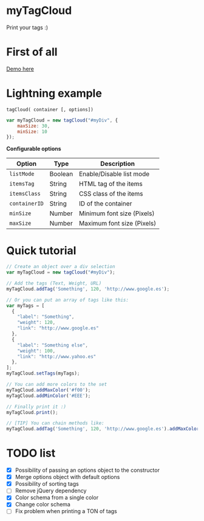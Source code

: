 # myTagCloud
Print your tags :)

# First of all
[Demo here](http://naoxink.ga/myTagCloud/)

# Lightning example
`tagCloud( container [, options])`
```javascript
var myTagCloud = new tagCloud("#myDiv", {
	maxSize: 30,
	minSize: 10
});
```

**Configurable options**

Option|Type|Description
---|---|---
`listMode`|Boolean|Enable/Disable list mode
`itemsTag`|String|HTML tag of the items
`itemsClass`|String|CSS class of the items
`containerID`|String|ID of the container
`minSize`|Number|Minimum font size (Pixels)
`maxSize`|Number|Maximum font size (Pixels)

# Quick tutorial
```javascript
// Create an object over a div selection
var myTagCloud = new tagCloud("#myDiv");

// Add the tags (Text, Weight, URL)
myTagCloud.addTag('Something', 120, 'http://www.google.es');

// Or you can put an array of tags like this:
var myTags = [
  {
  	"label": "Something",
  	"weight": 120,
  	"link": "http://www.google.es"
  },
  {
  	"label": "Something else",
  	"weight": 100,
  	"link": "http://www.yahoo.es"
  },
];
myTagCloud.setTags(myTags);

// You can add more colors to the set
myTagCloud.addMaxColor('#f00');
myTagCloud.addMinColor('#EEE');

// Finally print it :)
myTagCloud.print();

// [TIP] You can chain methods like:
myTagCloud.addTag('Something', 120, 'http://www.google.es').addMaxColor('#F00').print();

```
# TODO list
- [x] Possibility of passing an options object to the constructor
- [x] Merge options object with default options
- [x] Possibility of sorting tags
- [ ] Remove jQuery dependency
- [x] Color schema from a single color
- [x] Change color schema
- [ ] Fix problem when printing a TON of tags
